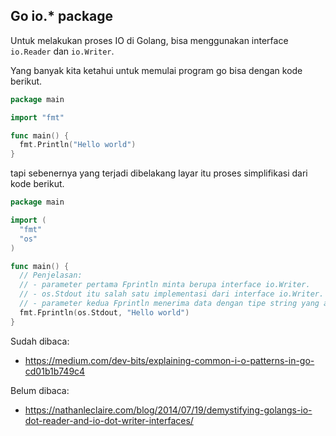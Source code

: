 ## Go io.* package

Untuk melakukan proses IO di Golang, bisa menggunakan interface `io.Reader` dan `io.Writer`.

Yang banyak kita ketahui untuk memulai program go bisa dengan kode berikut.
```go
package main

import "fmt"

func main() {
  fmt.Println("Hello world")
}
```
tapi sebenernya yang terjadi dibelakang layar itu proses simplifikasi dari kode berikut.
```go
package main

import (
  "fmt"
  "os"
)

func main() {
  // Penjelasan:
  // - parameter pertama Fprintln minta berupa interface io.Writer.
  // - os.Stdout itu salah satu implementasi dari interface io.Writer.
  // - parameter kedua Fprintln menerima data dengan tipe string yang akan di cetak ke stdout.
  fmt.Fprintln(os.Stdout, "Hello world")
}
```


Sudah dibaca:
- https://medium.com/dev-bits/explaining-common-i-o-patterns-in-go-cd01b1b749c4

Belum dibaca:
- https://nathanleclaire.com/blog/2014/07/19/demystifying-golangs-io-dot-reader-and-io-dot-writer-interfaces/
